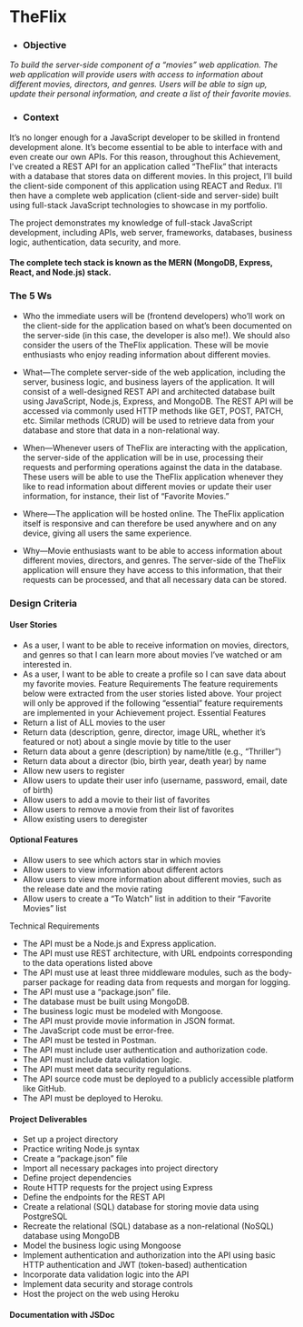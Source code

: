 # TheFlix

- ### Objective

_To build the server-side component of a “movies” web application. The web
application will provide users with access to information about different
movies, directors, and genres. Users will be able to sign up, update their
personal information, and create a list of their favorite movies._

- ### Context

It’s no longer enough for a JavaScript developer to be skilled in frontend development alone.
It’s become essential to be able to interface with and even create our own APIs. For this reason, throughout this Achievement, I've created a REST API for an application called “TheFlix”
that interacts with a database that stores data on different movies. In this project, I’ll build
the client-side component of this application using REACT and Redux. I’ll then have a complete web application (client-side and server-side) built using full-stack JavaScript technologies to showcase in my portfolio.

The project demonstrates my knowledge of full-stack JavaScript development, including APIs, web server, frameworks, databases, business logic, authentication, data security, and more.

#### The complete tech stack is known as the MERN (MongoDB, Express, React, and Node.js) stack.

### The 5 Ws

- Who the immediate users will be (frontend developers) who’ll work on the client-side for the
  application based on what’s been documented on the server-side (in this case, the developer
  is also me!). We should also consider the users of the TheFlix application. These will be
  movie enthusiasts who enjoy reading information about different movies.

- What—The complete server-side of the web application, including the server, business logic,
  and business layers of the application. It will consist of a well-designed REST API and
  architected database built using JavaScript, Node.js, Express, and MongoDB. The REST API
  will be accessed via commonly used HTTP methods like GET, POST, PATCH, etc. Similar methods
  (CRUD) will be used to retrieve data from your database and store that data in a non-relational
  way.

- When—Whenever users of TheFlix are interacting with the application, the server-side of the
  application will be in use, processing their requests and performing operations against the
  data in the database. These users will be able to use the TheFlix application whenever they like
  to read information about different movies or update their user information, for instance, their
  list of “Favorite Movies.”

- Where—The application will be hosted online. The TheFlix application itself is responsive and
  can therefore be used anywhere and on any device, giving all users the same experience.

- Why—Movie enthusiasts want to be able to access information about different movies, directors,
  and genres. The server-side of the TheFlix application will ensure they have access to this
  information, that their requests can be processed, and that all necessary data can be stored.

### Design Criteria

#### User Stories

- As a user, I want to be able to receive information on movies, directors, and genres so that I
  can learn more about movies I’ve watched or am interested in.
- As a user, I want to be able to create a profile so I can save data about my favorite movies.
  Feature Requirements
  The feature requirements below were extracted from the user stories listed above. Your project will
  only be approved if the following “essential” feature requirements are implemented in your
  Achievement project.
  Essential Features
- Return a list of ALL movies to the user
- Return data (description, genre, director, image URL, whether it’s featured or not) about a
  single movie by title to the user
- Return data about a genre (description) by name/title (e.g., “Thriller”)
- Return data about a director (bio, birth year, death year) by name
- Allow new users to register
- Allow users to update their user info (username, password, email, date of birth)
- Allow users to add a movie to their list of favorites
- Allow users to remove a movie from their list of favorites
- Allow existing users to deregister

#### Optional Features

- Allow users to see which actors star in which movies
- Allow users to view information about different actors
- Allow users to view more information about different movies, such as the release date and
  the movie rating
- Allow users to create a “To Watch” list in addition to their “Favorite Movies” list

Technical Requirements

- The API must be a Node.js and Express application.
- The API must use REST architecture, with URL endpoints corresponding to the data
  operations listed above
- The API must use at least three middleware modules, such as the body-parser package for
  reading data from requests and morgan for logging.
- The API must use a “package.json” file.
- The database must be built using MongoDB.
- The business logic must be modeled with Mongoose.
- The API must provide movie information in JSON format.
- The JavaScript code must be error-free.
- The API must be tested in Postman.
- The API must include user authentication and authorization code.
- The API must include data validation logic.
- The API must meet data security regulations.
- The API source code must be deployed to a publicly accessible platform like GitHub.
- The API must be deployed to Heroku.

#### Project Deliverables

- Set up a project directory
- Practice writing Node.js syntax
- Create a “package.json” file
- Import all necessary packages into project directory
- Define project dependencies
- Route HTTP requests for the project using Express
- Define the endpoints for the REST API
- Create a relational (SQL) database for storing movie data using PostgreSQL
- Recreate the relational (SQL) database as a non-relational (NoSQL) database using
  MongoDB
- Model the business logic using Mongoose
- Implement authentication and authorization into the API using basic HTTP authentication
  and JWT (token-based) authentication
- Incorporate data validation logic into the API
- Implement data security and storage controls
- Host the project on the web using Heroku

#### Documentation with JSDoc
